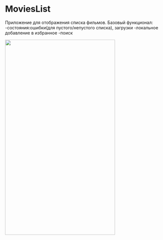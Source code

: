 # MoviesList
Приложение для отображения списка фильмов. 
Базовый функционал: 
-состояния:ошибки(для пустого/непустого списка), загрузки
-локальное добавление в избранное
-поиск


<img src="20210113_212155.gif" width="360" height="640">
